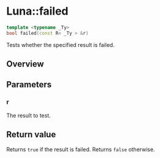 # Luna::failed

```c++
template <typename _Ty>
bool failed(const R< _Ty > &r)
```

Tests whether the specified result is failed. 

## Overview


## Parameters
### r
The result to test. 

## Return value
Returns `true` if the result is failed. Returns `false` otherwise. 

